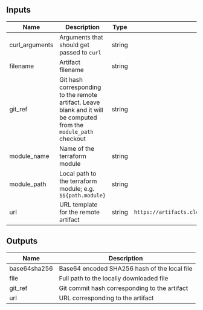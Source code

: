 ## Inputs

| Name | Description | Type | Default | Required |
|------|-------------|:----:|:-----:|:-----:|
| curl_arguments | Arguments that should get passed to `curl` | string | `-fsSL` | no |
| filename | Artifact filename | string | `lambda.zip` | no |
| git_ref | Git hash corresponding to the remote artifact. Leave blank and it will be computed from the `module_path` checkout | string | `` | no |
| module_name | Name of the terraform module | string | - | yes |
| module_path | Local path to the terraform module; e.g. `$${path.module}` | string | - | yes |
| url | URL template for the remote artifact | string | `https://artifacts.cloudposse.com/$$${module_name}/$$${git_ref}/$$${filename}` | no |

## Outputs

| Name | Description |
|------|-------------|
| base64sha256 | Base64 encoded SHA256 hash of the local file |
| file | Full path to the locally downloaded file |
| git_ref | Git commit hash corresponding to the artifact |
| url | URL corresponding to the artifact |

